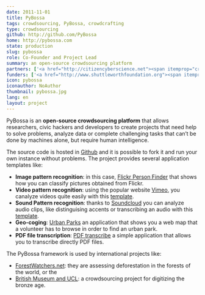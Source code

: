```yaml
---
date: 2011-11-01
title: PyBossa
tags: crowdsourcing, PyBossa, crowdcrafting
type: crowdsourcing
github: http://github.com/PyBossa
home: http://pybossa.com
state: production
slug: pybossa 
role: Co-Founder and Project Lead
summary: an open-source crowdsourcing platform
partners: ['<a href="http://citizencyberscience.net"><span itemprop="creator">Citizen Cyberscience Centre</span></a>', '<a href="http://okf.org"><span itemprop="creator">Open Knowledge Foundation</span></a>']
funders: ['<a href="http://www.shuttleworthfoundation.org"><span itemprop="contributor">Shuttleworth Foundation</span></a>', '<a href="http://www.sloan.org"><span itemprop="contributor">Alfred P. Sloan Foundation</span></a>', '<a href="http://soros.org">Open Society Foundation</a>']
icon: pybossa
iconauthor: NoAuthor
thumbnail: pybossa.jpg
lang: en
layout: project
---
```


PyBossa is an **open-source crowdsourcing platform** that allows researchers,
civic hackers and developers to create projects that need help to
solve problems, analyze data or complete challenging tasks that can’t be done
by machines alone, but require human intelligence.

The source code is hosted in [Github](http://github.com/PyBossa) and it is
possible to fork it and run your own instance without problems. The project
provides several application templates like: 

 * **Image pattern recognition**: in this case, [Flickr Person Finder](http://crowdcrafting.org/app/flickrperson) that shows how you can classify pictures obtained from Flickr.</li>
 * **Video pattern recognition**: using the popular website [Vimeo](http://vimeo.com), you canalyze videos quite easily with this [template](http://crowdcrafting.org/app/vimeo).</li>
 * **Sound Pattern recognition**: thanks to [Soundcloud](http://soundcloud.com/) you can analyze audio clips, like distinguising accents or transcribing an audio with this [template](http://crowdcrafting.org/app/soundcloud).</li>
 * **Geo-coging**: [Urban Parks](http://crowdcrafting.org/app/urbanpark) an application that shows you a web map that a volunteer has to browse in order to find an urban park.</li>
 * **PDF file transcription**: [PDF transcribe](http://crowdcrafting.org/app/pdftranscribe) a simple application that allows you to transcribe directly PDF files.</li>


The PyBossa framework is used by international projects like:

 * [ForestWatchers.net](http://forestwatchers.net): they are assessing
     deforestation in the forests of the world, or the
 * [British Museum and UCL](http://micropasts.org): a crowdsourcing project for
     digitizing the bronze age.
